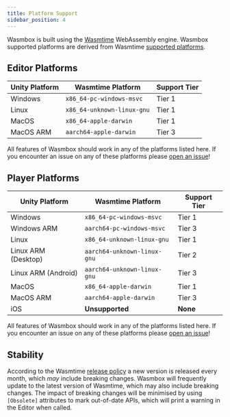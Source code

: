 ```yaml
---
title: Platform Support
sidebar_position: 4
---
```


Wasmbox is built using the [Wasmtime](https://wasmtime.dev/) WebAssembly engine. Wasmbox supported platforms are derived from Wasmtime [supported platforms](https://docs.wasmtime.dev/stability-tiers.html).

## Editor Platforms

| Unity Platform  | Wasmtime Platform          | Support Tier |
|-----------------|----------------------------|--------------|
| Windows         | `x86_64-pc-windows-msvc`   | Tier 1       |
| Linux           | `x86_64-unknown-linux-gnu` | Tier 1       |
| MacOS           | `x86_64-apple-darwin`      | Tier 1       |
| MacOS ARM       | `aarch64-apple-darwin`     | Tier 3       |

All features of Wasmbox should work in any of the platforms listed here. If you encounter an issue on any of these platforms please [open an issue](https://github.com/Placeholder-Software/wasmbox/issues)!

## Player Platforms

| Unity Platform  | Wasmtime Platform          | Support Tier |
|-----------------|----------------------------|--------------|
| Windows         | `x86_64-pc-windows-msvc`   | Tier 1       |
| Windows ARM     | `aarch64-pc-windows-msvc`  | Tier 3       |
| Linux           | `x86_64-unknown-linux-gnu` | Tier 1       |
| Linux ARM (Desktop) | `aarch64-unknown-linux-gnu`| Tier 2   |
| Linux ARM (Android) | `aarch64-unknown-linux-gnu`| Tier 3   |
| MacOS           | `x86_64-apple-darwin`      | Tier 1       |
| MacOS ARM       | `aarch64-apple-darwin`     | Tier 3       |
| iOS             | **Unsupported**            | **None**     |

All features of Wasmbox should work in any of the platforms listed here. If you encounter an issue on any of these platforms please [open an issue](https://github.com/Placeholder-Software/wasmbox/issues)!

## Stability

According to the Wasmtime [release policy](https://docs.wasmtime.dev/stability-release.html) a new version is released every month, which _may_ include breaking changes. Wasmbox will frequently update to the latest version of Wasmtime, which may also include breaking changes. The impact of breaking changes will be minimised by using `[Obsolete]` attributes to mark out-of-date APIs, which will print a warning in the Editor when called.